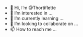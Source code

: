- 👋 Hi, I’m @Thortiflette
- 👀 I’m interested in ...
- 🌱 I’m currently learning ...
- 💞️ I’m looking to collaborate on ...
- 📫 How to reach me ...

<!---
Thortiflette/Thortiflette is a ✨ special ✨ repository because its `README.md` (this file) appears on your GitHub profile.
You can click the Preview link to take a look at your changes.
--->
